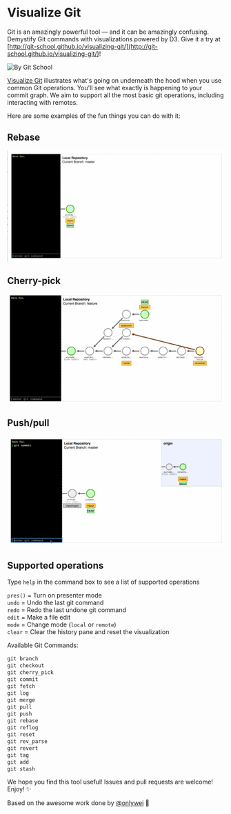 ﻿Visualize Git
=============

Git is an amazingly powerful tool — and it can be amazingly confusing. Demystify Git commands with visualizations powered by D3. Give it a try at [http://git-school.github.io/visualizing-git/](http://git-school.github.io/visualizing-git/)!

![By Git School](http://i.imgur.com/EiuyjJQ.png?1)

[Visualize Git](http://git-school.github.io/visualizing-git/) illustrates what's going on underneath the hood when you use common Git operations. You'll see what exactly is happening to your commit graph. We aim to support all the most basic git operations, including interacting with remotes.

Here are some examples of the fun things you can do with it:

## Rebase
![rebase](images/viz-rebase.gif)

## Cherry-pick
![cherry-pick](images/cherry-pick.gif)

## Push/pull
![push-pull](images/remote.gif)

## Supported operations

Type `help` in the command box to see a list of supported operations

`pres()` = Turn on presenter mode<br>
`undo` = Undo the last git command<br>
`redo` = Redo the last undone git command<br>
`edit` = Make a file edit<br>
`mode` = Change mode (`local` or `remote`)<br>
`clear` = Clear the history pane and reset the visualization

Available Git Commands:
```
git branch
git checkout
git cherry_pick
git commit
git fetch
git log
git merge
git pull
git push
git rebase
git reflog
git reset
git rev_parse
git revert
git tag
git add
git stash
```


We hope you find this tool useful! Issues and pull requests are welcome! Enjoy! :sparkles:

Based on the awesome work done by [@onlywei](https://github.com/onlywei/explain-git-with-d3) :bow:
